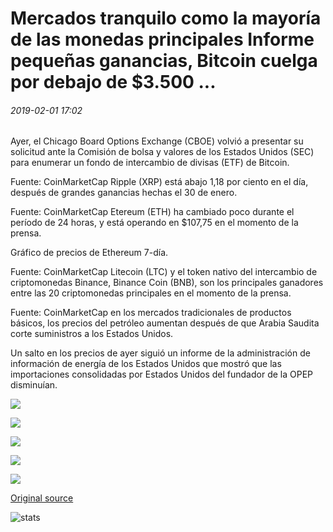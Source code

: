 # Mercados tranquilo como la mayoría de las monedas principales Informe pequeñas ganancias, Bitcoin cuelga por debajo de $3.500 ...

###### 2019-02-01 17:02

Ayer, el Chicago Board Options Exchange (CBOE) volvió a presentar su solicitud ante la Comisión de bolsa y valores de los Estados Unidos (SEC) para enumerar un fondo de intercambio de divisas (ETF) de Bitcoin.

Fuente: CoinMarketCap Ripple (XRP) está abajo 1,18 por ciento en el día, después de grandes ganancias hechas el 30 de enero.

Fuente: CoinMarketCap Etereum (ETH) ha cambiado poco durante el período de 24 horas, y está operando en $107,75 en el momento de la prensa.

Gráfico de precios de Ethereum 7-día.

Fuente: CoinMarketCap Litecoin (LTC) y el token nativo del intercambio de criptomonedas Binance, Binance Coin (BNB), son los principales ganadores entre las 20 criptomonedas principales en el momento de la prensa.

Fuente: CoinMarketCap en los mercados tradicionales de productos básicos, los precios del petróleo aumentan después de que Arabia Saudita corte suministros a los Estados Unidos.

Un salto en los precios de ayer siguió un informe de la administración de información de energía de los Estados Unidos que mostró que las importaciones consolidadas por Estados Unidos del fundador de la OPEP disminuían.

![](https://s3.cointelegraph.com/storage/uploads/view/cf24789f115dbdc0a9d582caa9cd4e44.png)

![](https://s3.cointelegraph.com/storage/uploads/view/6d03dad3b6125c247dbbba97ae6805ff.jpg)

![](https://s3.cointelegraph.com/storage/uploads/view/bcbe3ecb59cd7b4098a034d60ee993fa.jpg)

![](https://s3.cointelegraph.com/storage/uploads/view/1f2d62468cef15208ccbed9398af1ded.jpg)

![](https://s3.cointelegraph.com/storage/uploads/view/3c768f794662e499d1b26f4e01065dbb.jpg)

[Original source](https://cointelegraph.com/news/markets-quiet-as-most-major-coins-report-small-gains-bitcoin-hangs-below-3-500)

![stats](https://c.statcounter.com/11760860/0/a89fa40b/1/ "stats")